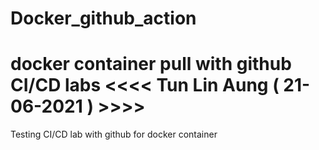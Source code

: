# Docker_github_action
docker container pull with github CI/CD labs                    <<<< Tun Lin Aung ( 21-06-2021 ) >>>>
==================================================
Testing CI/CD lab with github for docker container
